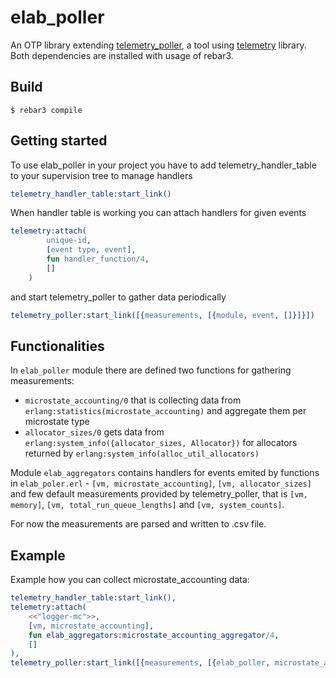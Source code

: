 elab_poller
=====

An OTP library extending [telemetry_poller](https://github.com/beam-telemetry/telemetry_poller), a tool using [telemetry](https://github.com/beam-telemetry/telemetry) library.
Both dependencies are installed with usage of rebar3.

Build
-----

    $ rebar3 compile

Getting started
---------------
To use elab_poller in your project you have to add telemetry_handler_table to your supervision tree to manage handlers

```erlang
telemetry_handler_table:start_link()
```

When handler table is working you can attach handlers for given events

```erlang
telemetry:attach(
        unique-id,
        [event type, event],
        fun handler_function/4,
        []
    )
```

and start telemetry_poller to gather data periodically

```erlang
telemetry_poller:start_link([{measurements, [{module, event, []}]}])
```

Functionalities
---------------
In `elab_poller` module there are defined two functions for gathering measurements:
* `microstate_accounting/0` that is collecting data from `erlang:statistics(microstate_accounting)` and aggregate them per microstate type
* `allocator_sizes/0` gets data from `erlang:system_info({allocator_sizes, Allocator})` for allocators returned by `erlang:system_info(alloc_util_allocators)`

Module `elab_aggregators` contains handlers for events emited by functions in `elab_poler.erl` - `[vm, microstate_accounting]`, `[vm, allocator_sizes]` and few default measurements provided by telemetry_poller, that is
`[vm, memory]`, `[vm, total_run_queue_lengths]` and `[vm, system_counts]`. 

For now the measurements are parsed and written to .csv file.

Example
-------
Example how you can collect microstate_accounting data:
```erlang
telemetry_handler_table:start_link(),
telemetry:attach(
    <<"logger-mc">>,
    [vm, microstate_accounting],
    fun elab_aggregators:microstate_accounting_aggregator/4,
    []
),
telemetry_poller:start_link([{measurements, [{elab_poller, microstate_accounting, []}]}]).
```

 